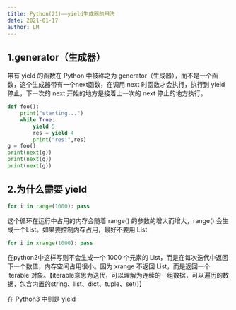 ```yaml
---
title: Python(21)——yield生成器的用法
date: 2021-01-17
author: LM
---
```


## 1.generator（生成器）

带有 yield 的函数在 Python 中被称之为 generator（生成器），而不是一个函数，这个生成器带有一个next函数，在调用 next 时函数才会执行，执行到 yield 停止，下一次的 next 开始的地方是接着上一次的 next 停止的地方执行。

```python
def foo():
    print("starting...")
    while True:
        yield 5
        res = yield 4
        print("res:",res)
g = foo()
print(next(g))
print(next(g))
print(next(g))
```

## 2.为什么需要 yield

```python
for i in range(1000): pass
```

这个循环在运行中占用的内存会随着 range() 的参数的增大而增大，range() 会生成一个List。如果要控制内存占用，最好不要用 List

```python
for i in xrange(1000): pass
```

在python2中这样写则不会生成一个 1000 个元素的 List，而是在每次迭代中返回下一个数值，内存空间占用很小。因为 xrange 不返回 List，而是返回一个 iterable 对象。【iterable意思为迭代，可以理解为连续的一组数据，可以遍历的数据，包含内置的string、list、dict、tuple、set()】

在 Python3 中则是 yield